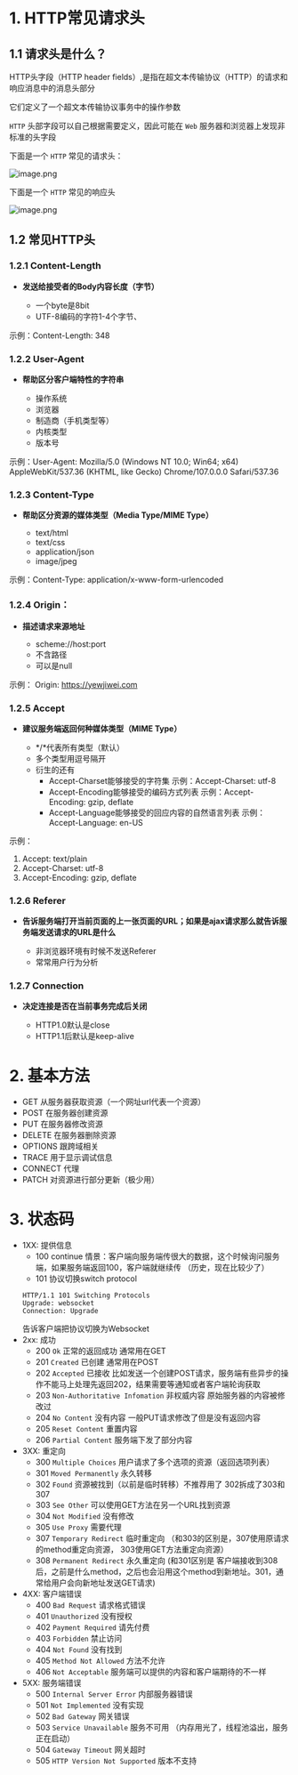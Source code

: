 
# 1. HTTP常见请求头

## 1.1 请求头是什么？
HTTP头字段（HTTP header fields）,是指在超文本传输协议（HTTP）的请求和响应消息中的消息头部分

它们定义了一个超文本传输协议事务中的操作参数

`HTTP` 头部字段可以自己根据需要定义，因此可能在 `Web` 服务器和浏览器上发现非标准的头字段

下面是一个 `HTTP` 常见的请求头：

![image.png](https://yejiwei.com/static/img/efa31191accdabf929f7d6ee2a91f13d.image.png)

下面是一个 `HTTP` 常见的响应头

![image.png](https://yejiwei.com/static/img/0d1ac7bba1550f131740f36b1e4d7cd9.image.png)

<!-- more -->

## 1.2 常见HTTP头

### 1.2.1 Content-Length

- **发送给接受者的Body内容长度（字节）**

    - 一个byte是8bit
    - UTF-8编码的字符1-4个字节、

示例：Content-Length: 348

### 1.2.2 User-Agent
     
 - **帮助区分客户端特性的字符串**
     
     - 操作系统
     - 浏览器
     - 制造商（手机类型等）
     - 内核类型
     - 版本号

 示例：User-Agent: Mozilla/5.0 (Windows NT 10.0; Win64; x64) AppleWebKit/537.36 (KHTML, like Gecko) Chrome/107.0.0.0 Safari/537.36
     
### 1.2.3 Content-Type
  
- **帮助区分资源的媒体类型（Media Type/MIME Type）**
    
    - text/html
    - text/css
    - application/json
    - image/jpeg

示例：Content-Type: application/x-www-form-urlencoded
    
### 1.2.4 Origin：
   
- **描述请求来源地址**
   
   - scheme://host:port
   - 不含路径
   - 可以是null

示例： Origin: https://yewjiwei.com
    
### 1.2.5 Accept
   
- **建议服务端返回何种媒体类型（MIME Type）**
    
    - */*代表所有类型（默认）
    - 多个类型用逗号隔开
    - 衍生的还有 
        - Accept-Charset能够接受的字符集  示例：Accept-Charset: utf-8
        - Accept-Encoding能够接受的编码方式列表  示例：Accept-Encoding: gzip, deflate
        - Accept-Language能够接受的回应内容的自然语言列表 示例：Accept-Language: en-US
    
示例：
1. Accept: text/plain
2. Accept-Charset: utf-8
3. Accept-Encoding: gzip, deflate
    
     
 ### 1.2.6 Referer
 
- **告诉服务端打开当前页面的上一张页面的URL；如果是ajax请求那么就告诉服务端发送请求的URL是什么**
   
   - 非浏览器环境有时候不发送Referer
   - 常常用户行为分析

### 1.2.7 Connection
    
- **决定连接是否在当前事务完成后关闭**
    
    - HTTP1.0默认是close
    - HTTP1.1后默认是keep-alive
    

# 2. 基本方法
- GET 从服务器获取资源（一个网址url代表一个资源）
- POST 在服务器创建资源
- PUT 在服务器修改资源
- DELETE 在服务器删除资源
- OPTIONS 跟跨域相关 
- TRACE 用于显示调试信息
- CONNECT 代理
- PATCH 对资源进行部分更新（极少用）

# 3. 状态码

- 1XX: 提供信息
  - 100 continue 情景：客户端向服务端传很大的数据，这个时候询问服务端，如果服务端返回100，客户端就继续传 （历史，现在比较少了）
  - 101 协议切换switch protocol 
  ```
  HTTP/1.1 101 Switching Protocols
  Upgrade: websocket
  Connection: Upgrade
  ```
  告诉客户端把协议切换为Websocket
- 2xx: 成功
  - 200 `Ok` 正常的返回成功 通常用在GET
  - 201 `Created` 已创建 通常用在POST
  - 202 `Accepted` 已接收 比如发送一个创建POST请求，服务端有些异步的操作不能马上处理先返回202，结果需要等通知或者客户端轮询获取
  - 203 `Non-Authoritative Infomation` 非权威内容  原始服务器的内容被修改过
  - 204 `No Content` 没有内容 一般PUT请求修改了但是没有返回内容
  - 205 `Reset Content` 重置内容
  - 206 `Partial Content` 服务端下发了部分内容
- 3XX: 重定向
  - 300 `Multiple Choices` 用户请求了多个选项的资源（返回选项列表）
  - 301 `Moved Permanently` 永久转移
  - 302 `Found` 资源被找到（以前是临时转移）不推荐用了 302拆成了303和307
  - 303 `See Other` 可以使用GET方法在另一个URL找到资源 
  - 304 `Not Modified` 没有修改 
  - 305 `Use Proxy` 需要代理
  - 307 `Temporary Redirect` 临时重定向 （和303的区别是，307使用原请求的method重定向资源， 303使用GET方法重定向资源）
  - 308 `Permanent Redirect` 永久重定向 (和301区别是 客户端接收到308后，之前是什么method，之后也会沿用这个method到新地址。301，通常给用户会向新地址发送GET请求)
- 4XX: 客户端错误
  - 400 `Bad Request` 请求格式错误
  - 401 `Unauthorized` 没有授权
  - 402 `Payment Required` 请先付费
  - 403 `Forbidden` 禁止访问
  - 404 `Not Found` 没有找到
  - 405 `Method Not Allowed` 方法不允许
  - 406 `Not Acceptable` 服务端可以提供的内容和客户端期待的不一样
- 5XX: 服务端错误
  - 500 `Internal Server Error` 内部服务器错误
  - 501 `Not Implemented` 没有实现
  - 502 `Bad Gateway` 网关错误
  - 503 `Service Unavailable` 服务不可用 （内存用光了，线程池溢出，服务正在启动）
  - 504 `Gateway Timeout` 网关超时 
  - 505 `HTTP Version Not Supported` 版本不支持

   
    
    
    
     
     